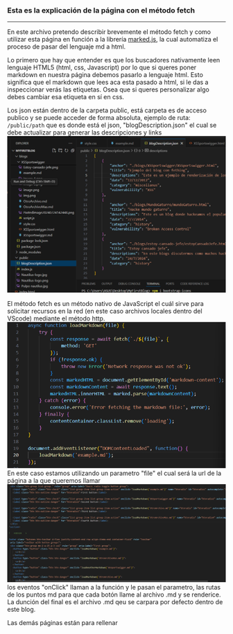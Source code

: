 ### Esta es la explicación de la página con el método fetch
- - -
En este archivo pretendo describir brevemente el método fetch y como utilizar esta página en función a la librería [marked.js](https://marked.js.org/), la cual automatiza el proceso de pasar del lenguaje md a html. 

Lo primero que hay que entender es que los buscadores nativamente leen lenguaje HTML5 (html, css, Javascript) por lo que si queres poner markdown en nuestra página debemos pasarlo a lenguaje html. Esto significa que el markdown que lees aca esta pasado a html, si le das a inspeccionar verás las etiquetas. Osea que si queres personalizar algo debes cambiar esa etiqueta en sí en css.

Los json están dentro de la carpeta public, está carpeta es de acceso publico y se puede acceder de forma absoluta, ejemplo de ruta: 
    ``` 
    /public/path
    ``` que es donde está el json, "blogDescription.json" el cual se debe actualizar para generar las descripciones y links 
![alt text](image-3.png)


El método fetch es un método nativo de JavaScript el cuál sirve para solicitar recursos en la red (en este caso archivos locales dentro del VScode) mediante el método http.
![Ejemplo de fetching](image-1.png)
En este caso estamos utilizando un parametro "file" el cual será la url de la página a la que queremos llamar![alt text](image-2.png) los eventos "onClick" llaman a la función y le pasan el parametro, las rutas de los puntos md para que cada botón llame al archivo .md y se renderice. La dunción del final es el archivo .md qeu se carpara por defecto dentro de este blog.

Las demás páginas están para rellenar